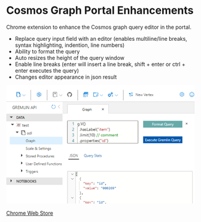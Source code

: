 # Cosmos Graph Portal Enhancements
Chrome extension to enhance the Cosmos graph query editor in the portal.

- Replace query input field with an editor (enables multiline/line breaks, syntax highlighting, indention, line numbers)
- Ability to format the query
- Auto resizes the height of the query window
- Enable line breaks
  (enter will insert a line break, shift + enter or ctrl + enter executes the query)
- Changes editor appearance in json result

![Screenshot](Screenshot.png)

[Chrome Web Store](https://chrome.google.com/webstore/detail/kafgakbjaooedlknboeegpjeiddfofpb)
